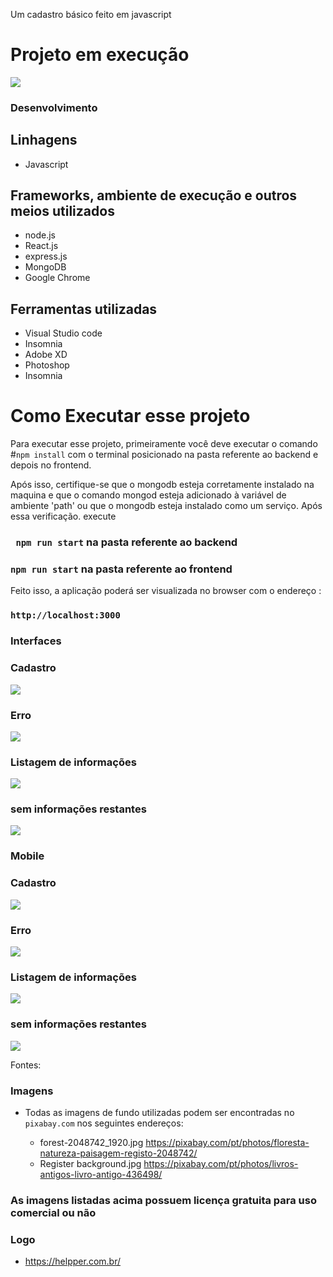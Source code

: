Um cadastro básico feito em javascript


# Projeto em execução

<img src="read-me-assets/execucao.gif" /> 

### Desenvolvimento

## Linhagens

 - Javascript




## Frameworks, ambiente de execução e outros meios utilizados

   - node.js
   - React.js
   - express.js
   - MongoDB
   - Google Chrome


## Ferramentas utilizadas
 - Visual Studio code
 - Insomnia
 - Adobe XD
 - Photoshop
 - Insomnia




# Como Executar esse projeto 

Para executar esse projeto, primeiramente você deve executar o comando #`npm install` com o terminal posicionado na pasta referente ao backend e depois no frontend.

Após isso, certifique-se que o mongodb esteja corretamente instalado na maquina e que o comando mongod esteja adicionado à variável de ambiente 'path' ou que o mongodb
esteja instalado como um serviço. Após essa verificação. execute

### ` npm run start` na pasta referente ao backend

### `npm run start`  na pasta referente ao frontend

Feito isso, a aplicação poderá ser visualizada no browser com o endereço :

### `http://localhost:3000`


 ### Interfaces

 ### Cadastro
<img src="read-me-assets/register.jpg"/>

 ### Erro
<img src="read-me-assets/register-error.jpg"/>


 ### Listagem de informações
<img src="read-me-assets/home.jpg"/>


 ### sem informações restantes
<img src="read-me-assets/home-end.jpg"/>




 ### Mobile

  ### Cadastro
<img src="read-me-assets/register-mobile.jpg"/>

 ### Erro
<img src="read-me-assets/register-mobile-error.jpg"/>


 ### Listagem de informações
<img src="read-me-assets/home-mobile.jpg"/>


 ### sem informações restantes
<img src="read-me-assets/home-mobile-end.jpg"/>


Fontes:

### Imagens
 - Todas  as imagens de fundo utilizadas podem ser encontradas no `pixabay.com` nos seguintes endereços:
   
   - forest-2048742_1920.jpg https://pixabay.com/pt/photos/floresta-natureza-paisagem-registo-2048742/
   - Register background.jpg https://pixabay.com/pt/photos/livros-antigos-livro-antigo-436498/


 ### As imagens listadas  acima possuem licença gratuita para uso comercial ou não


### Logo
 - https://helpper.com.br/
   